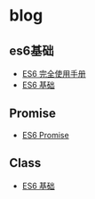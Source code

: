 # blog
## es6基础
- <a href='https://juejin.im/post/5bfe05505188252098022400#heading-9'>ES6 完全使用手册</a>
- <a href='https://www.cnblogs.com/libin-1/p/6716470.html'>ES6 基础</a>

## Promise
- <a href='https://juejin.im/entry/584d394d61ff4b006ccced16'>ES6 Promise</a>

## Class
- <a href='https://www.jianshu.com/p/86267fab4878'>ES6 基础</a>